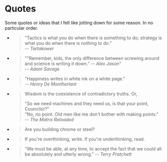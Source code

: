 # Quotes

Some quotes or ideas that I felt like jotting down for some reason. In no particular order.

- > "Tactics is what you do when there is something to do; strategy is what you do when there is nothing to do."\
    > -- *Tartakower*

- > ""Remember, kids, the only difference between screwing around and science is writing it down." -- *Alex Jason*"\
    > -- *Adam Savage*

- > "Happiness writes in white ink on a white page."\
    > -- *Henry De Montherlant*

- > Wisdom is the coexistence of contradictory truths. Or,
    >
    > "So we need machines and they need us, is that your point, Councilor?"\
    > "No, no point. Old men like me don't bother with making points."\
    -- *The Matrix Reloaded*

- > Are you building chrome or steel?

- > If you're overthinking, write. If you're underthinking, read.

- > "We must be able, at any time, to accept the fact that we could all be absolutely and utterly wrong."
    > -- *Terry Pratchett*
